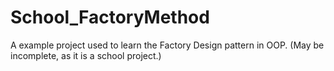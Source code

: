 # School_FactoryMethod
A example project used to learn the Factory Design pattern in OOP. (May be incomplete, as it is a school project.)